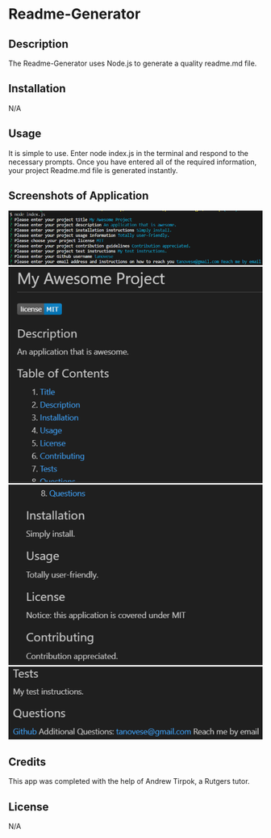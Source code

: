 # Readme-Generator

## Description

The Readme-Generator uses Node.js to generate a quality readme.md file.

## Installation

N/A

## Usage

It is simple to use. Enter node index.js in the terminal and respond to the necessary prompts. Once you have entered all of the required information, your project Readme.md file is generated instantly.

## Screenshots of Application

![](./images/Screenshot%202023-06-15%20164711.png)
![](./images/Screenshot%202023-06-15%20164608.png)
![](./images/Screenshot%202023-06-15%20165013.png)
![](./images/Screenshot%202023-06-15%20165025.png)

## Credits

This app was completed with the help of Andrew Tirpok, a Rutgers tutor.

## License

N/A